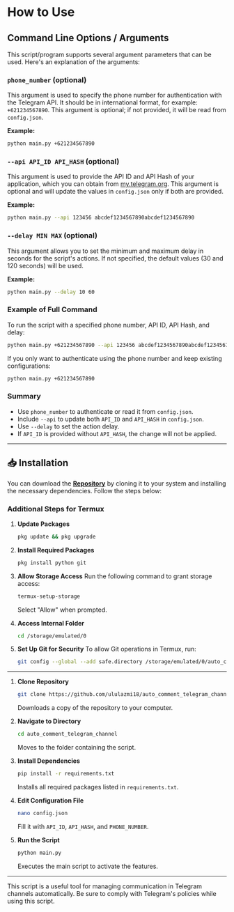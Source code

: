 # How to Use

## Command Line Options / Arguments

This script/program supports several argument parameters that can be used. Here's an explanation of the arguments:

### `phone_number` (optional)
This argument is used to specify the phone number for authentication with the Telegram API. It should be in international format, for example: `+621234567890`. This argument is optional; if not provided, it will be read from `config.json`.

**Example:**  
```bash
python main.py +621234567890
```

### `--api API_ID API_HASH` (optional)
This argument is used to provide the API ID and API Hash of your application, which you can obtain from [my.telegram.org](https://my.telegram.org/). This argument is optional and will update the values in `config.json` only if both are provided.

**Example:**  
```bash
python main.py --api 123456 abcdef1234567890abcdef1234567890
```

### `--delay MIN MAX` (optional)
This argument allows you to set the minimum and maximum delay in seconds for the script's actions. If not specified, the default values (30 and 120 seconds) will be used.

**Example:**  
```bash
python main.py --delay 10 60
```

### Example of Full Command
To run the script with a specified phone number, API ID, API Hash, and delay:
```bash
python main.py +621234567890 --api 123456 abcdef1234567890abcdef1234567890 --delay 10 60
```

If you only want to authenticate using the phone number and keep existing configurations:
```bash
python main.py +621234567890
```

### Summary
- Use `phone_number` to authenticate or read it from `config.json`.
- Include `--api` to update both `API_ID` and `API_HASH` in `config.json`.
- Use `--delay` to set the action delay.
- If `API_ID` is provided without `API_HASH`, the change will not be applied.

---

## 📥 Installation

You can download the [**Repository**](https://github.com/username/repo) by cloning it to your system and installing the necessary dependencies. Follow the steps below:


### Additional Steps for Termux

1. **Update Packages**
   ```bash
   pkg update && pkg upgrade
   ```

2. **Install Required Packages**
   ```bash
   pkg install python git
   ```

3. **Allow Storage Access**
   Run the following command to grant storage access:
   ```bash
   termux-setup-storage
   ```
   Select "Allow" when prompted.

4. **Access Internal Folder**
   ```bash
   cd /storage/emulated/0
   ```

5. **Set Up Git for Security**
   To allow Git operations in Termux, run:
   ```bash
   git config --global --add safe.directory /storage/emulated/0/auto_comment_telegram_channel
   ```

---

1. **Clone Repository**
   ```bash
   git clone https://github.com/ululazmi18/auto_comment_telegram_channel.git
   ```
   Downloads a copy of the repository to your computer.

2. **Navigate to Directory**
   ```bash
   cd auto_comment_telegram_channel
   ```
   Moves to the folder containing the script.

3. **Install Dependencies**
   ```bash
   pip install -r requirements.txt
   ```
   Installs all required packages listed in `requirements.txt`.

4. **Edit Configuration File**
   ```bash
   nano config.json
   ```
   Fill it with `API_ID`, `API_HASH`, and `PHONE_NUMBER`.

5. **Run the Script**
   ```bash
   python main.py
   ```
   Executes the main script to activate the features.

---

This script is a useful tool for managing communication in Telegram channels automatically. Be sure to comply with Telegram's policies while using this script.
